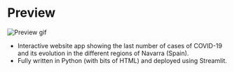 
# Preview
![Preview gif](https://i.imgur.com/GFzB8Qi.gif)

- Interactive website app showing the last number of cases of COVID-19 and its evolution in the different regions of Navarra (Spain).
- Fully written in Python (with bits of HTML) and deployed using Streamlit.
